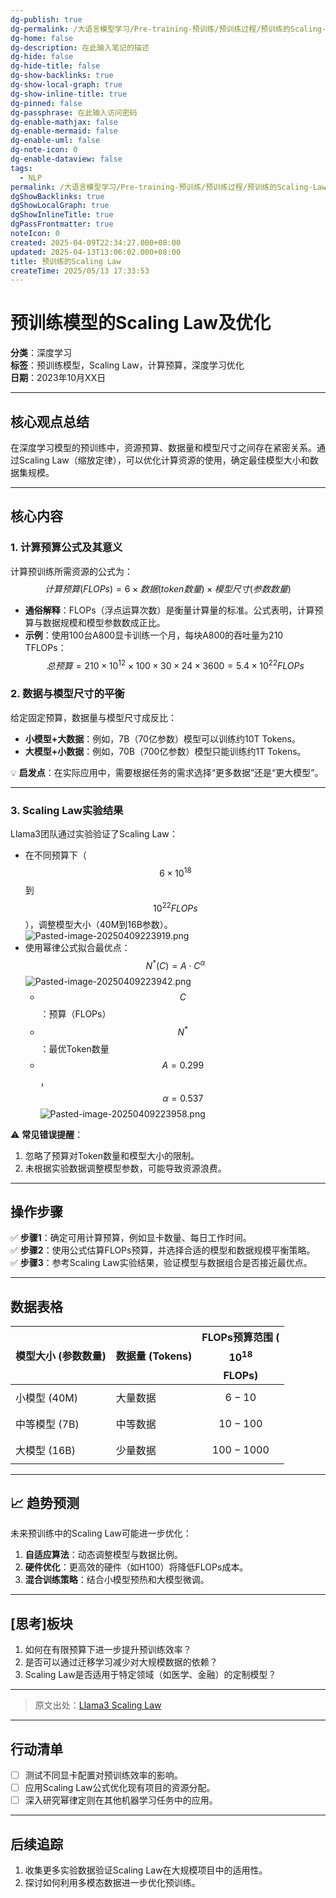 ```yaml
---
dg-publish: true
dg-permalink: /大语言模型学习/Pre-training-预训练/预训练过程/预训练的Scaling-Law
dg-home: false
dg-description: 在此输入笔记的描述
dg-hide: false
dg-hide-title: false
dg-show-backlinks: true
dg-show-local-graph: true
dg-show-inline-title: true
dg-pinned: false
dg-passphrase: 在此输入访问密码
dg-enable-mathjax: false
dg-enable-mermaid: false
dg-enable-uml: false
dg-note-icon: 0
dg-enable-dataview: false
tags:
  - NLP
permalink: /大语言模型学习/Pre-training-预训练/预训练过程/预训练的Scaling-Law/
dgShowBacklinks: true
dgShowLocalGraph: true
dgShowInlineTitle: true
dgPassFrontmatter: true
noteIcon: 0
created: 2025-04-09T22:34:27.000+08:00
updated: 2025-04-13T13:06:02.000+08:00
title: 预训练的Scaling Law
createTime: 2025/05/13 17:33:53
---
```




# 预训练模型的Scaling Law及优化
**分类**：深度学习  
**标签**：预训练模型，Scaling Law，计算预算，深度学习优化  
**日期**：2023年10月XX日  

---

## 核心观点总结
在深度学习模型的预训练中，资源预算、数据量和模型尺寸之间存在紧密关系。通过Scaling Law（缩放定律），可以优化计算资源的使用，确定最佳模型大小和数据集规模。

---


## 核心内容

### 1. **计算预算公式及其意义**
计算预训练所需资源的公式为：
$$
计算预算 (FLOPs) = 6 \times 数据(token 数量) \times 模型尺寸(参数数量)
$$
- **通俗解释**：FLOPs（浮点运算次数）是衡量计算量的标准。公式表明，计算预算与数据规模和模型参数数成正比。
- **示例**：使用100台A800显卡训练一个月，每块A800的吞吐量为210 TFLOPs：
  $$
  总预算 = 210 \times 10^{12} \times 100 \times 30 \times 24 \times 3600 = 5.4 \times 10^{22} FLOPs
  $$


### 2. **数据与模型尺寸的平衡**
给定固定预算，数据量与模型尺寸成反比：
- **小模型+大数据**：例如，7B（70亿参数）模型可以训练约10T Tokens。
- **大模型+小数据**：例如，70B（700亿参数）模型只能训练约1T Tokens。

💡 **启发点**：在实际应用中，需要根据任务的需求选择“更多数据”还是“更大模型”。

---


### 3. **Scaling Law实验结果**
Llama3团队通过实验验证了Scaling Law：
- 在不同预算下（$$6 \times 10^{18}$$到$$10^{22} FLOPs$$），调整模型大小（40M到16B参数）。![Pasted-image-20250409223919.png](../../.vuepress/public/img/user/%E9%99%84%E4%BB%B6/Pasted%20image%2020250409223919.png)
- 使用幂律公式拟合最优点：
  $$
  N^*(C) = A \cdot C^\alpha
  $$![Pasted-image-20250409223942.png](../../.vuepress/public/img/user/%E9%99%84%E4%BB%B6/Pasted%20image%2020250409223942.png)
  - $$C$$：预算（FLOPs）
  - $$N^*$$：最优Token数量
  - $$A=0.299$$，$$\alpha=0.537$$![Pasted-image-20250409223958.png](../../.vuepress/public/img/user/%E9%99%84%E4%BB%B6/Pasted%20image%2020250409223958.png)

⚠ **常见错误提醒**：
1. 忽略了预算对Token数量和模型大小的限制。
2. 未根据实验数据调整模型参数，可能导致资源浪费。

---


## 操作步骤
✅ **步骤1**：确定可用计算预算，例如显卡数量、每日工作时间。  
✅ **步骤2**：使用公式估算FLOPs预算，并选择合适的模型和数据规模平衡策略。  
✅ **步骤3**：参考Scaling Law实验结果，验证模型与数据组合是否接近最优点。

---


## 数据表格
| 模型大小 (参数数量) | 数据量 (Tokens) | FLOPs预算范围 ($$10^{18}$$ FLOPs) |
|---------------------|----------------|----------------------------------|
| 小模型 (40M)       | 大量数据       | $$6 - 10$$                       |
| 中等模型 (7B)      | 中等数据       | $$10 - 100$$                     |
| 大模型 (16B)       | 少量数据       | $$100 - 1000$$                   |

---


## 📈 趋势预测
未来预训练中的Scaling Law可能进一步优化：
1. **自适应算法**：动态调整模型与数据比例。
2. **硬件优化**：更高效的硬件（如H100）将降低FLOPs成本。
3. **混合训练策略**：结合小模型预热和大模型微调。

---


## [思考]板块
1. 如何在有限预算下进一步提升预训练效率？  
2. 是否可以通过迁移学习减少对大规模数据的依赖？  
3. Scaling Law是否适用于特定领域（如医学、金融）的定制模型？

---

> 原文出处：[Llama3 Scaling Law](https://developer.nvidia.com/cuda-gpus)

---


## 行动清单
- [ ] 测试不同显卡配置对预训练效率的影响。  
- [ ] 应用Scaling Law公式优化现有项目的资源分配。  
- [ ] 深入研究幂律定则在其他机器学习任务中的应用。

---


## 后续追踪
1. 收集更多实验数据验证Scaling Law在大规模项目中的适用性。  
2. 探讨如何利用多模态数据进一步优化预训练。
